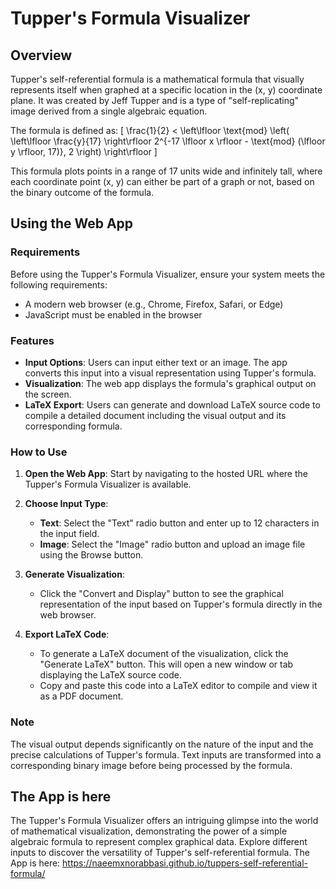 # Tupper's Formula Visualizer

## Overview

Tupper's self-referential formula is a mathematical formula that visually represents itself when graphed at a specific location in the (x, y) coordinate plane. It was created by Jeff Tupper and is a type of "self-replicating" image derived from a single algebraic equation.

The formula is defined as:
\[ \frac{1}{2} < \left\lfloor \text{mod} \left( \left\lfloor \frac{y}{17} \right\rfloor 2^{-17 \lfloor x \rfloor - \text{mod} (\lfloor y \rfloor, 17)}, 2 \right) \right\rfloor \]

This formula plots points in a range of 17 units wide and infinitely tall, where each coordinate point (x, y) can either be part of a graph or not, based on the binary outcome of the formula.

## Using the Web App

### Requirements

Before using the Tupper's Formula Visualizer, ensure your system meets the following requirements:
- A modern web browser (e.g., Chrome, Firefox, Safari, or Edge)
- JavaScript must be enabled in the browser

### Features

- **Input Options**: Users can input either text or an image. The app converts this input into a visual representation using Tupper's formula.
- **Visualization**: The web app displays the formula's graphical output on the screen.
- **LaTeX Export**: Users can generate and download LaTeX source code to compile a detailed document including the visual output and its corresponding formula.

### How to Use

1. **Open the Web App**: Start by navigating to the hosted URL where the Tupper's Formula Visualizer is available.

2. **Choose Input Type**:
    - **Text**: Select the "Text" radio button and enter up to 12 characters in the input field.
    - **Image**: Select the "Image" radio button and upload an image file using the Browse button.

3. **Generate Visualization**:
    - Click the "Convert and Display" button to see the graphical representation of the input based on Tupper's formula directly in the web browser.

4. **Export LaTeX Code**:
    - To generate a LaTeX document of the visualization, click the "Generate LaTeX" button. This will open a new window or tab displaying the LaTeX source code.
    - Copy and paste this code into a LaTeX editor to compile and view it as a PDF document.

### Note

The visual output depends significantly on the nature of the input and the precise calculations of Tupper's formula. Text inputs are transformed into a corresponding binary image before being processed by the formula.

## The App is here

The Tupper's Formula Visualizer offers an intriguing glimpse into the world of mathematical visualization, demonstrating the power of a simple algebraic formula to represent complex graphical data. Explore different inputs to discover the versatility of Tupper's self-referential formula. The App is here: https://naeemxnorabbasi.github.io/tuppers-self-referential-formula/
